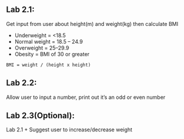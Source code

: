 ## Lab 2.1:
Get input from user about height(m) and weight(kg) then calculate BMI
- Underweight = <18.5
- Normal weight = 18.5 – 24.9
- Overweight = 25–29.9
- Obesity = BMI of 30 or greater

```
BMI = weight / (height x height)
```

## Lab 2.2:
Allow user to input a number, print out it’s an odd or even number

## Lab 2.3(Optional):
Lab 2.1 + Suggest user to increase/decrease weight 

